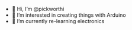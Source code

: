 - 👋 Hi, I’m @pickworthi
- 👀 I’m interested in creating things with Arduino
- 🌱 I’m currently re-learning electronics

<!---
pickworthi/pickworthi is a ✨ special ✨ repository because its `README.md` (this file) appears on your GitHub profile.
You can click the Preview link to take a look at your changes.
--->
